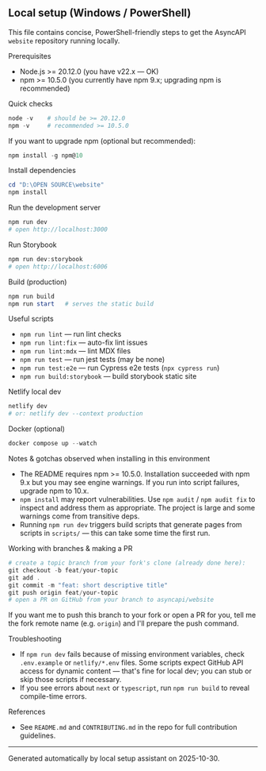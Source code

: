 ## Local setup (Windows / PowerShell)

This file contains concise, PowerShell-friendly steps to get the AsyncAPI `website` repository running locally.

Prerequisites
- Node.js >= 20.12.0 (you have v22.x — OK)
- npm >= 10.5.0 (you currently have npm 9.x; upgrading npm is recommended)

Quick checks
```powershell
node -v    # should be >= 20.12.0
npm -v     # recommended >= 10.5.0
```

If you want to upgrade npm (optional but recommended):
```powershell
npm install -g npm@10
```

Install dependencies
```powershell
cd "D:\OPEN SOURCE\website"
npm install
```

Run the development server
```powershell
npm run dev
# open http://localhost:3000
```

Run Storybook
```powershell
npm run dev:storybook
# open http://localhost:6006
```

Build (production)
```powershell
npm run build
npm run start   # serves the static build
```

Useful scripts
- `npm run lint` — run lint checks
- `npm run lint:fix` — auto-fix lint issues
- `npm run lint:mdx` — lint MDX files
- `npm run test` — run jest tests (may be none)
- `npm run test:e2e` — run Cypress e2e tests (`npx cypress run`)
- `npm run build:storybook` — build storybook static site

Netlify local dev
```powershell
netlify dev
# or: netlify dev --context production
```

Docker (optional)
```powershell
docker compose up --watch
```

Notes & gotchas observed when installing in this environment
- The README requires npm >= 10.5.0. Installation succeeded with npm 9.x but you may see engine warnings. If you run into script failures, upgrade npm to 10.x.
- `npm install` may report vulnerabilities. Use `npm audit` / `npm audit fix` to inspect and address them as appropriate. The project is large and some warnings come from transitive deps.
- Running `npm run dev` triggers build scripts that generate pages from scripts in `scripts/` — this can take some time the first run.

Working with branches & making a PR
```powershell
# create a topic branch from your fork's clone (already done here):
git checkout -b feat/your-topic
git add .
git commit -m "feat: short descriptive title"
git push origin feat/your-topic
# open a PR on GitHub from your branch to asyncapi/website
```

If you want me to push this branch to your fork or open a PR for you, tell me the fork remote name (e.g. `origin`) and I'll prepare the push command.

Troubleshooting
- If `npm run dev` fails because of missing environment variables, check `.env.example` or `netlify/*.env` files. Some scripts expect GitHub API access for dynamic content — that's fine for local dev;
  you can stub or skip those scripts if necessary.
- If you see errors about `next` or `typescript`, run `npm run build` to reveal compile-time errors.

References
- See `README.md` and `CONTRIBUTING.md` in the repo for full contribution guidelines.

---
Generated automatically by local setup assistant on 2025-10-30.
